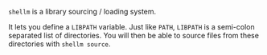 `shellm` is a library sourcing / loading system.

It lets you define a `LIBPATH` variable.
Just like `PATH`, `LIBPATH` is a semi-colon separated list of directories.
You will then be able to source files from these directories
with `shellm source`.
